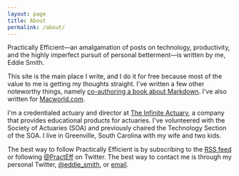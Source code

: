 ```yaml
---
layout: page
title: About
permalink: /about/
---
```


Practically Efficient—an amalgamation of posts on technology, productivity, and the highly imperfect pursuit of personal betterment—is written by me, Eddie Smith.

This site is the main place I write, and I do it for free because most of the value to me is getting my thoughts straight. I've written a few other noteworthy things, namely [co-authoring a book about Markdown][md]. I've also written for [Macworld.com][mw].

I'm a credentialed actuary and director at [The Infinite Actuary][tia], a company that provides educational products for actuaries. I've volunteered with the Society of Actuaries (SOA) and previously chaired the Technology Section of the SOA. I live in Greenville, South Carolina with my wife and two kids.

The best way to follow Practically Efficient is by subscribing to the [RSS feed][rss] or following [@PractEff][t] on Twitter. The best way to contact me is through my personal Twitter, [@eddie_smith][t2], or [email][e].

[rss]: http://www.practicallyefficient.com/feed.xml

[t]: https://twitter.com/PractEff

[t2]: https://twitter.com/PractEff

[e]: mailto:j.eddie.smith.iv+pe@gmail.com

[md]: http://www.practicallyefficient.com/markdown

[mw]: http://www.macworld.com/article/1166898/the_experts_guide_to_instapaper.html

[tia]: http://www.theinfiniteactuary.com

